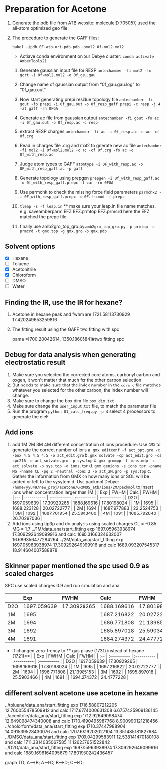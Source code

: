 # Preparation for Acetone
1. Generate the pdb file from ATB website: moleculeID 705057, used the all-atom optimized geo file
2. The procedure to generate the GAFF files:

      `babel -ipdb 0F-atb-ori-pdb.pdb -omol2 0f-mol2.mol2`
   - Actiave conda environment on our Debye cluster:
      `conda activate AmberTools21`

   1. Generate gaussian input file for RESP
      `antechamber -fi mol2 -fo gcrt -i 0f-mol2.mol2 -o 0f_gau.gau`
   2. Change name of gaussian output from “0f_gau.gau.log” to
      “0f_gau.out”
   3. Now start generating prepi residue topology file
      `antechamber -fi gout -fo prepi -i 0f_gau.out -o 0f_resp_gaff.prepi -c resp -j 4 -at gaff -rn 0FGA`
   4. Generate ac file from gaussian output
      `antechamber -fi gout -fo ac -i 0f_gau.out -o 0f_resp.ac -c resp`
   5. extract RESP charges
      `antechamber -fi ac -i 0f_resp.ac -c wc -cf 0f.crg`
   6. Read in charges file .crg and mol2 to gnerate new ac file
      `antechamber -fi mol2 -i 0f-mol2.mol2 -c rc -cf 0f.crg -fo ac -o 0f_with_resp.ac`
   7. Judge atom types to GAFF
      `atomtype -i 0F_with_resp.ac -o 0F_with_resp_gaff.ac -p gaff`

   8. Generate topology using prepgen
      `prepgen -i 0f_with_resp_gaff.ac -o 0f_with_resp_gaff.prepc -f car -rn 0FGA`
   9.  Use parmchk to check the missing force field parameters
      `parmchk2 -i 0F_with_resp_gaff.prepc -o 0F.frcmod -f prepc`
   10. `tleap -s -f leap.in`
    ** make sure your leap.in file name matches, e.g. saveamberparm EFZ EFZ.prmtop EFZ.prmcrd
    here the EFZ matched the prepc file
   11. finally use  amb2gro_top_gro.py
      `amb2gro_top_gro.py -p prmtop -c prmcrd -t gmx.top -g gmx.gro -b gmx.pdb`

## Solvent options
- [x]  Hexane
- [ ] Toluene
- [x] Acetonitrile
- [x] Chloroform
- [ ] DMSO
- [ ] Water

## Finding the IR, use the IR for hexane?
1. Acetone in hexane peak and fwhm are  1721.58113730929 17.420249653259816
2. The fitting result using the GAFF two fitting with spc

   pama =[700.20042614, 1350.1860584]#two fitting spc

## Debug for data analysis when generating electrostatic result
1. Make sure you selected the corrected core atoms, carbonyl carbon and oxgen, it won't matter that much for the other carbon selection
2. But needs to make sure that the index number in the `core.c` file matches whatever you selected for the other carbon, the index number will change.
3. Make sure to change the box dim file `box_dim.txt`
4. Make sure change the `user_input.txt` file, to match the parameter file
5. Run the program `python 01_calc_freq.py -p 4` select 4 processors to generate the eleF.

## Add ions
1. add 1M 2M 3M 4M different concentration of ions
   procedure: Use `GMX` to generate the correct number of ions
   a. `gmx editconf -f act_opt.gro -c -box 4.5 4.5 4.5 -o act_edit.gro`
   b. `gmx solvate -cp act_edit.gro -cs spc216 -o act_solvate.gro -p sys.top`
   c. `gmx grompp -f ions.mdp -c act_solvate -p sys.top -o ions.tpr`
   d. `gmx genions -s ions.tpr -pname MG -nname CL -pq 2 -neutral -conc 2 -o act_2M.gro -p sys.top`
   c. Gather the information from GMX on how many ions or SOL will be added or left to the sysytem
   d. Use packmol Debye: `/home/yyu49/new_proj/acetone/GROMOS_atb/ions/2M/packmol` to insert ions when concentration larger than 1M
 |     | Exp         | FWHM        | Calc        | FWHM        |
| :-- | :---------- | :---------- | :---------- | :---------- |
| D2O | 1697.059639 | 17.30929265 | 1688.169616 | 17.80198024 |
| 1M  | 1695        |             | 1688.223128 | 20.02722777 |
| 2M  | 1694        |             | 1687.977883 | 22.2524753  |
| 3M  | 1692        |             | 1687.701954 | 25.5903466  |
| 4M  | 1691        |             | 1685.792846 | 26.70297036 |
2. Add ions using tip3p and do analysis using scaled charges
  CL = -0.85
  MG = 1.7
  ../1M/data_ana/start_fitting exp 1697.05963938974 17.309292649099916 and calc 1690.3166324632007 16.689356477284264
../2M/data_ana/start_fitting exp 1697.05963938974 17.309292649099916 and calc 1689.093207545317 18.914604007588878

## Skinner paper mentioned the spc used 0.9 as scaled charges

SPC use scaled charges 0.9 and run simulation and ana

|     | Exp         | FWHM        | Calc        | FWHM        |
| :-- | :---------- | :---------- | :---------- | :---------- |
| D2O | 1697.059639 | 17.30929265 | 1688.169616 | 17.80198024 |
| 1M  | 1695        |             | 1687.216822 | 20.02722777 |
| 2M  | 1694        |             | 1686.771808 | 21.13985153  |
| 3M  | 1692        |             | 1685.897018 | 25.5903466  |
| 4M  | 1691        |             | 1684.274372 | 24.4777228 |

* If changed zero-frency to ** gas phase (1731) instead of hexane (1721)**
  |     | Exp         | FWHM        | Calc        | FWHM        |
| :-- | :---------- | :---------- | :---------- | :---------- |
| D2O | 1697.059639 | 17.30929265 | 1698.169616 | 17.80198024 |
| 1M  | 1695        |             | 1697.216822 | 20.02722777 |
| 2M  | 1694        |             | 1696.771808 | 21.13985153  |
| 3M  | 1692        |             | 1695.897018 | 25.5903466  |
| 4M  | 1691        |             | 1694.274372 | 24.4777228 |

## different solvent acetone use acetone in hexane
../toluene/data_ana/start_fitting exp 1716.58807212205 12.760055478509912 and calc 1717.6774000631308 6.6757425909136145
../acenitrile/data_ana/start_fitting exp 1712.92649098474 12.649098474340008 and calc 1710.4190495987768 8.900990121218456
../cholorform/data_ana/start_fitting exp 1710.37447988904 14.091539528430076 and calc 1707.6819202027104 13.351485181827684
../DMSO/data_ana/start_fitting exp 1709.04299583911 12.538141470180108 and calc 1711.3814035067585 11.126237651522842
../D2O/data_ana/start_fitting exp 1697.05963938974 17.309292649099916 and calc 1689.1696164095679 17.801980242436457
<div class="mermaid">
graph TD;
    A-->B;
    A-->C;
    B-->D;
    C-->D;
</div>

